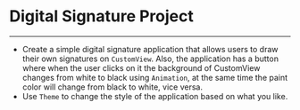 # Digital Signature Project
---
- Create a simple digital signature application that allows users to draw their own signatures on `CustomView`. Also, the application has a button where when the user clicks on it the background of CustomView changes from white to black using `Animation`, at the same time the paint color will change from black to white, vice versa.
- Use `Theme` to change the style of the application based on what you like.
